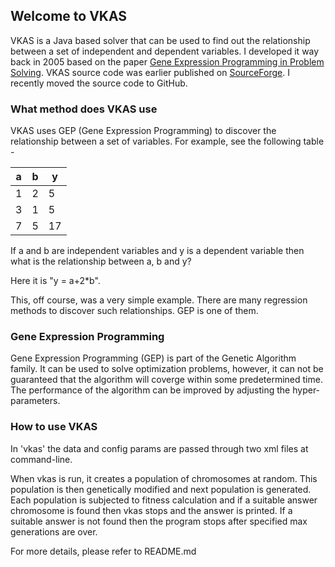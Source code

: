 ## Welcome to VKAS

VKAS is a Java based solver that can be used to find out the relationship between a set of independent and dependent variables. I developed it way back in 2005 based on the paper [Gene Expression Programming in Problem Solving](https://www.gene-expression-programming.com/webpapers/ferreira-WSC6.pdf). VKAS source code was earlier published on [SourceForge](https://sourceforge.net/projects/vikasg/). I recently moved the source code to GitHub.

### What method does VKAS use

VKAS uses GEP (Gene Expression Programming) to discover the relationship between a set of variables. For example, see the following table -

a|b|y
-|-|-
1|2|5
3|1|5
7|5|17

If a and b are independent variables and y is a dependent variable then what is the relationship between a, b and y?

Here it is "y = a+2*b".

This, off course, was a very simple example. There are many regression methods to discover such relationships. GEP is one of them.

### Gene Expression Programming

Gene Expression Programming (GEP) is part of the Genetic Algorithm family. It can be used to solve optimization problems, however, it can not be guaranteed that the algorithm will coverge within some predetermined time. The performance of the algorithm can be improved by adjusting the hyper-parameters.	

### How to use VKAS

In 'vkas' the data and config params are passed through two xml files at command-line.

When vkas is run, it creates a population of chromosomes at random. This population is then genetically modified and next population is generated. Each population is subjected
to fitness calculation and if a suitable answer chromosome is found then vkas stops and the answer is printed. If a suitable answer is not found then the program stops after specified max generations are over.

For more details, please refer to README.md
